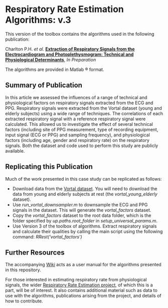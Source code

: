 # Respiratory Rate Estimation Algorithms: v.3

This version of the toolbox contains the algorithms used in the following publication:

Charlton P.H. *et al.* [**Extraction of Respiratory Signals from the Electrocardiogram and Photoplethysmogram: Technical and Physiological Determinants**](http://peterhcharlton.github.io/RRest/factors_assessment.html), *In Preparation*

The algorithms are provided in Matlab &reg; format.

## Summary of Publication

In this article we assessed the influences of a range of technical and physiological factors on respiratory signals extracted from the ECG and PPG. Respiratory signals were extracted from the Vortal dataset (young and elderly subjects) using a wide range of techniques. The correlations of each extracted respiratory signal with a reference respiratory signal were calculated. This allowed us to investigate the effect of several technical factors (including site of PPG measurement, type of recording equipment, input signal (ECG or PPG) and sampling frequency), and physiological factors (including age, gender and respiratory rate) on the respiratory signals.
Both the dataset and code used to perform this study are publicly available.

## Replicating this Publication

Much of the work presented in this case study can be replicated as follows:

*   Download data from the [Vortal dataset](http://peterhcharlton.github.io/RRest/vortal_dataset.html). You will need to download the data from young and elderly subjects at rest (the *vortal_young_elderly* dataset).
*   Use *run_vortal_downsampler.m* to downsample the ECG and PPG signals in the dataset. This will generate the *vortal_factors* dataset.
*   Copy the *vortal_factors* dataset to the root data folder, which is the folder specified by *up.paths.root_folder* in *setup_universal_params.m*.
*   Use Version 3 of the toolbox of algorithms. Extract respiratory signals and calculate their qualities by calling the main script using the following command: *RRest('vortal_factors')*

## Further Resources

The accompanying [Wiki](https://github.com/peterhcharlton/RRest/wiki) acts as a user manual for the algorithms presented in this repository.

For those interested in estimating respiratory rate from physiological signals, the wider [Respiratory Rate Estimation project](http://peterhcharlton.github.io/RRest/), of which this is a part, will be of interest. It also contains additional material such as data to use with the algorithms, publications arising from the project, and details of how to contribute.

